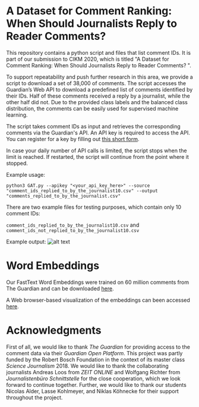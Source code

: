 # A Dataset for Comment Ranking: When Should Journalists Reply to Reader Comments? 

This repository contains a python script and files that list comment IDs.
It is part of our submission to CIKM 2020, which is titled "A Dataset for Comment Ranking: When Should Journalists Reply to Reader Comments? ".

To support repeatability and push further research in this area, we provide a script to download a set of 38,000 of comments. The script accesses the Guardian’s Web API to download a predefined list of comments identified by their IDs. Half of these comments received a reply by a journalist, while the other half did not. Due to the provided class labels and the balanced class distribution, the comments can be easily used for supervised machine learning.

The script takes comment IDs as input and retrieves the corresponding comments via the Guardian's API. 
An API key is required to access the API. You can register for a key by filling out [this short form](https://bonobo.capi.gutools.co.uk/register/developer).

In case your daily number of API calls is limited, the script stops when the limit is reached. If restarted, the script will continue from the point where it stopped.

Example usage:

```python3 GAT.py --apikey "<your_api_key_here>" --source "comment_ids_replied_to_by_the_journalist10.csv" --output "comments_replied_to_by_the_journalist.csv"```

There are two example files for testing purposes, which contain only 10 comment IDs:

```comment_ids_replied_to_by_the_journalist10.csv``` and ```comment_ids_not_replied_to_by_the_journalist10.csv```

Example output: 
![alt text](example_output.png "Example Output")

# Word Embeddings
Our FastText Word Embeddings were trained on 60 million comments from The Guardian and can be downloaded [here](https://owncloud.hpi.de/s/8LjQz1nyFI3OZBe).

A Web browser-based visualization of the embeddings can been accessed [here](https://projector.tensorflow.org/?config=https://gist.githubusercontent.com/julian-risch/7c9c4fcc58401d340f2a96c28cdbfd47/raw/05e702e611f3e6dd16c5737143fd22d2184bae82/projector_config.json).

# Acknowledgments
First of all, we would like to thank *The Guardian* for providing access to the comment data via their *Guardian Open Platform*.
This project was partly funded by the Robert Bosch Foundation in the context of its master class *Science Journalism* 2018.
We would like to thank the collaborating journalists Andreas Loos from *ZEIT ONLINE* and Wolfgang Richter from *Journalistenbüro Schnittstelle* for the close cooperation, which we look forward to continue together. 
Further, we would like to thank our students Nicolas Alder, Lasse Kohlmeyer, and Niklas Köhnecke for their support throughout the project.
